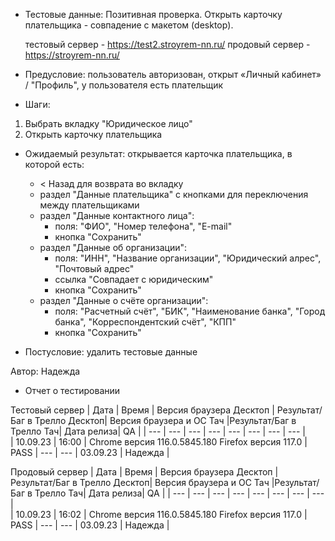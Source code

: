 * Тестовые данные: Позитивная проверка. Открыть карточку плательщика - совпадение с макетом (desktop).

	тестовый сервер - https://test2.stroyrem-nn.ru/   продовый сервер - https://stroyrem-nn.ru/

* Предусловие: пользователь авторизован, открыт «Личный кабинет» / "Профиль", у пользователя есть плательщик

* Шаги:
1.	Выбрать вкладку "Юридическое лицо"
2.  Открыть карточку плательщика

* Ожидаемый результат: открывается карточка плательщика, в которой есть:
	- < Назад для возврата во вкладку
	- раздел "Данные плательщика" с кнопками для переключения между плательщиками
	- раздел "Данные контактного лица":
		- поля: "ФИО", "Номер телефона", "E-mail"
		- кнопка "Сохранить"
	- раздел "Данные об организации":
		- поля: "ИНН", "Название организации", "Юридический алрес", "Почтовый адрес"
		- ссылка "Совпадает с юридическим"
		- кнопка "Сохранить"
	- раздел "Данные о счёте организации":
		- поля: "Расчетный счёт", "БИК", "Наименование банка", "Город банка", "Корреспондентский счёт", "КПП"
		- кнопка "Сохранить"

* Постусловие: удалить тестовые данные

Автор: Надежда
	
* Отчет о тестировании
  
Тестовый сервер
| Дата | Время | Версия браузера Десктоп | Результат/Баг в Трелло Десктоп|  Версия браузера и ОС Тач |Результат/Баг в Трелло Тач| Дата релиза| QA  |
| --- | --- | --- | --- |  --- | --- | --- | --- |   
| 10.09.23 | 16:00 | Chrome версия 116.0.5845.180 Firefox версия 117.0 | PASS | --- | --- | 03.09.23 | Надежда |  

Продовый сервер
| Дата | Время | Версия браузера Десктоп | Результат/Баг в Трелло Десктоп|  Версия браузера и ОС Тач |Результат/Баг в Трелло Тач| Дата релиза| QA |
| --- | --- | --- | --- |  --- | --- | --- | --- |   
| 10.09.23 | 16:02 | Chrome версия 116.0.5845.180 Firefox версия 117.0 | PASS | --- | --- | 03.09.23 | Надежда |
 